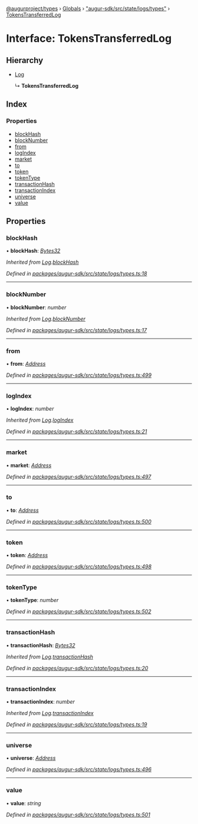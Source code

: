 [@augurproject/types](../README.md) › [Globals](../globals.md) › ["augur-sdk/src/state/logs/types"](../modules/_augur_sdk_src_state_logs_types_.md) › [TokensTransferredLog](_augur_sdk_src_state_logs_types_.tokenstransferredlog.md)

# Interface: TokensTransferredLog

## Hierarchy

* [Log](_augur_sdk_src_state_logs_types_.log.md)

  ↳ **TokensTransferredLog**

## Index

### Properties

* [blockHash](_augur_sdk_src_state_logs_types_.tokenstransferredlog.md#blockhash)
* [blockNumber](_augur_sdk_src_state_logs_types_.tokenstransferredlog.md#blocknumber)
* [from](_augur_sdk_src_state_logs_types_.tokenstransferredlog.md#from)
* [logIndex](_augur_sdk_src_state_logs_types_.tokenstransferredlog.md#logindex)
* [market](_augur_sdk_src_state_logs_types_.tokenstransferredlog.md#market)
* [to](_augur_sdk_src_state_logs_types_.tokenstransferredlog.md#to)
* [token](_augur_sdk_src_state_logs_types_.tokenstransferredlog.md#token)
* [tokenType](_augur_sdk_src_state_logs_types_.tokenstransferredlog.md#tokentype)
* [transactionHash](_augur_sdk_src_state_logs_types_.tokenstransferredlog.md#transactionhash)
* [transactionIndex](_augur_sdk_src_state_logs_types_.tokenstransferredlog.md#transactionindex)
* [universe](_augur_sdk_src_state_logs_types_.tokenstransferredlog.md#universe)
* [value](_augur_sdk_src_state_logs_types_.tokenstransferredlog.md#value)

## Properties

###  blockHash

• **blockHash**: *[Bytes32](../modules/_augur_sdk_src_state_logs_types_.md#bytes32)*

*Inherited from [Log](_augur_sdk_src_state_logs_types_.log.md).[blockHash](_augur_sdk_src_state_logs_types_.log.md#blockhash)*

*Defined in [packages/augur-sdk/src/state/logs/types.ts:18](https://github.com/AugurProject/augur/blob/69c4be52bf/packages/augur-sdk/src/state/logs/types.ts#L18)*

___

###  blockNumber

• **blockNumber**: *number*

*Inherited from [Log](_augur_sdk_src_state_logs_types_.log.md).[blockNumber](_augur_sdk_src_state_logs_types_.log.md#blocknumber)*

*Defined in [packages/augur-sdk/src/state/logs/types.ts:17](https://github.com/AugurProject/augur/blob/69c4be52bf/packages/augur-sdk/src/state/logs/types.ts#L17)*

___

###  from

• **from**: *[Address](../modules/_augur_sdk_src_state_logs_types_.md#address)*

*Defined in [packages/augur-sdk/src/state/logs/types.ts:499](https://github.com/AugurProject/augur/blob/69c4be52bf/packages/augur-sdk/src/state/logs/types.ts#L499)*

___

###  logIndex

• **logIndex**: *number*

*Inherited from [Log](_augur_sdk_src_state_logs_types_.log.md).[logIndex](_augur_sdk_src_state_logs_types_.log.md#logindex)*

*Defined in [packages/augur-sdk/src/state/logs/types.ts:21](https://github.com/AugurProject/augur/blob/69c4be52bf/packages/augur-sdk/src/state/logs/types.ts#L21)*

___

###  market

• **market**: *[Address](../modules/_augur_sdk_src_state_logs_types_.md#address)*

*Defined in [packages/augur-sdk/src/state/logs/types.ts:497](https://github.com/AugurProject/augur/blob/69c4be52bf/packages/augur-sdk/src/state/logs/types.ts#L497)*

___

###  to

• **to**: *[Address](../modules/_augur_sdk_src_state_logs_types_.md#address)*

*Defined in [packages/augur-sdk/src/state/logs/types.ts:500](https://github.com/AugurProject/augur/blob/69c4be52bf/packages/augur-sdk/src/state/logs/types.ts#L500)*

___

###  token

• **token**: *[Address](../modules/_augur_sdk_src_state_logs_types_.md#address)*

*Defined in [packages/augur-sdk/src/state/logs/types.ts:498](https://github.com/AugurProject/augur/blob/69c4be52bf/packages/augur-sdk/src/state/logs/types.ts#L498)*

___

###  tokenType

• **tokenType**: *number*

*Defined in [packages/augur-sdk/src/state/logs/types.ts:502](https://github.com/AugurProject/augur/blob/69c4be52bf/packages/augur-sdk/src/state/logs/types.ts#L502)*

___

###  transactionHash

• **transactionHash**: *[Bytes32](../modules/_augur_sdk_src_state_logs_types_.md#bytes32)*

*Inherited from [Log](_augur_sdk_src_state_logs_types_.log.md).[transactionHash](_augur_sdk_src_state_logs_types_.log.md#transactionhash)*

*Defined in [packages/augur-sdk/src/state/logs/types.ts:20](https://github.com/AugurProject/augur/blob/69c4be52bf/packages/augur-sdk/src/state/logs/types.ts#L20)*

___

###  transactionIndex

• **transactionIndex**: *number*

*Inherited from [Log](_augur_sdk_src_state_logs_types_.log.md).[transactionIndex](_augur_sdk_src_state_logs_types_.log.md#transactionindex)*

*Defined in [packages/augur-sdk/src/state/logs/types.ts:19](https://github.com/AugurProject/augur/blob/69c4be52bf/packages/augur-sdk/src/state/logs/types.ts#L19)*

___

###  universe

• **universe**: *[Address](../modules/_augur_sdk_src_state_logs_types_.md#address)*

*Defined in [packages/augur-sdk/src/state/logs/types.ts:496](https://github.com/AugurProject/augur/blob/69c4be52bf/packages/augur-sdk/src/state/logs/types.ts#L496)*

___

###  value

• **value**: *string*

*Defined in [packages/augur-sdk/src/state/logs/types.ts:501](https://github.com/AugurProject/augur/blob/69c4be52bf/packages/augur-sdk/src/state/logs/types.ts#L501)*
